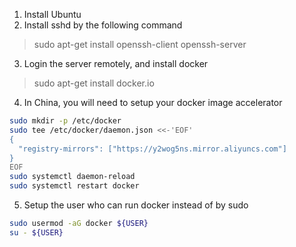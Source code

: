 1. Install Ubuntu
2. Install sshd by the following command
> sudo apt-get install openssh-client openssh-server
3. Login the server remotely, and install docker
> sudo apt-get install docker.io
4. In China, you will need to setup your docker image accelerator
``` bash
sudo mkdir -p /etc/docker
sudo tee /etc/docker/daemon.json <<-'EOF'
{
  "registry-mirrors": ["https://y2wog5ns.mirror.aliyuncs.com"]
}
EOF
sudo systemctl daemon-reload
sudo systemctl restart docker
```
5. Setup the user who can run docker instead of by sudo
``` bash
sudo usermod -aG docker ${USER}
su - ${USER}
```
